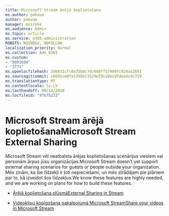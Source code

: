 ```yaml
---
title: Microsoft Stream ārējā koplietošana
ms.author: pebaum
author: pebaum
manager: mnirkhe
ms.audience: Admin
ms.topic: article
ms.service: o365-administration
ROBOTS: NOINDEX, NOFOLLOW
localization_priority: Normal
ms.collection: Adm_O365
ms.custom:
- "9001694"
- "3771"
ms.openlocfilehash: 2d6831cfc8a35b8c7dc698ff57909fc024aa2691
ms.sourcegitcommit: c6692ce0fa1358ec3529e59ca0ecdfdea4cdc759
ms.translationtype: MT
ms.contentlocale: lv-LV
ms.lasthandoff: 09/14/2020
ms.locfileid: "47675233"
---
```

# <a name="microsoft-stream-external-sharing"></a><span data-ttu-id="32dbc-102">Microsoft Stream ārējā koplietošana</span><span class="sxs-lookup"><span data-stu-id="32dbc-102">Microsoft Stream External Sharing</span></span>

<span data-ttu-id="32dbc-103">Microsoft Stream vēl neatbalsta ārējas koplietošanas scenārijus viesiem vai personām ārpus jūsu organizācijas.</span><span class="sxs-lookup"><span data-stu-id="32dbc-103">Microsoft Stream doesn't yet support external sharing scenarios for guests or people outside your organization.</span></span> <span data-ttu-id="32dbc-104">Mēs zinām, ka šie līdzekļi ir ļoti nepieciešami, un mēs strādājam pie plāniem par to, kā izveidot šos līdzekļus.</span><span class="sxs-lookup"><span data-stu-id="32dbc-104">We know these features are highly needed, and we are working on plans for how to build these features.</span></span>

- [<span data-ttu-id="32dbc-105">Ārējā koplietošana plūsmā</span><span class="sxs-lookup"><span data-stu-id="32dbc-105">External Sharing in Stream</span></span>](https://docs.microsoft.com/stream/portal-share-video#external-sharing)

- [<span data-ttu-id="32dbc-106">Videoklipu kopīgošana pakalpojumā Microsoft Stream</span><span class="sxs-lookup"><span data-stu-id="32dbc-106">Share your videos in Microsoft Stream</span></span>](https://docs.microsoft.com/stream/portal-share-video)
